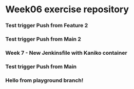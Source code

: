 # Week06 exercise repository

### Test trigger Push from Feature 2

### Test trigger Push from Main 2

### Week 7 - New Jenkinsfile with Kaniko container

### Test trigger Push from Main

### Hello from playground branch!

